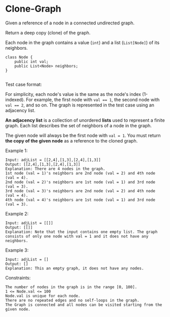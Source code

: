 # Clone-Graph

Given a reference of a node in a connected undirected graph.

Return a deep copy (clone) of the graph.

Each node in the graph contains a value (`int`) and a list (`List[Node]`) of its neighbors.
```
class Node {
    public int val;
    public List<Node> neighbors;
}
 
```
Test case format:

For simplicity, each node's value is the same as the node's index (1-indexed). For example, the first node with `val == 1`, the second node with `val == 2`, and so on. The graph is represented in the test case using an adjacency list.

**An adjacency list** is a collection of unordered **lists** used to represent a finite graph. Each list describes the set of neighbors of a node in the graph.

The given node will always be the first node with `val = 1`. You must return **the copy of the given node** as a reference to the cloned graph.

Example 1:
```
Input: adjList = [[2,4],[1,3],[2,4],[1,3]]
Output: [[2,4],[1,3],[2,4],[1,3]]
Explanation: There are 4 nodes in the graph.
1st node (val = 1)'s neighbors are 2nd node (val = 2) and 4th node (val = 4).
2nd node (val = 2)'s neighbors are 1st node (val = 1) and 3rd node (val = 3).
3rd node (val = 3)'s neighbors are 2nd node (val = 2) and 4th node (val = 4).
4th node (val = 4)'s neighbors are 1st node (val = 1) and 3rd node (val = 3).
```
Example 2:
```
Input: adjList = [[]]
Output: [[]]
Explanation: Note that the input contains one empty list. The graph consists of only one node with val = 1 and it does not have any neighbors.
```
Example 3:
```
Input: adjList = []
Output: []
Explanation: This an empty graph, it does not have any nodes.
``` 

Constraints:
```
The number of nodes in the graph is in the range [0, 100].
1 <= Node.val <= 100
Node.val is unique for each node.
There are no repeated edges and no self-loops in the graph.
The Graph is connected and all nodes can be visited starting from the given node.
```

